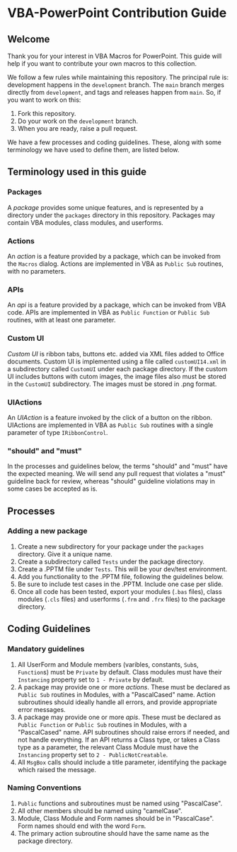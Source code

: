 # VBA-PowerPoint Contribution Guide

## Welcome

Thank you for your interest in VBA Macros for PowerPoint. This guide will help if you want to contribute your own macros to this collection.

We follow a few rules while maintaining this repository. The principal rule is: development happens in the `development` branch. The `main` branch merges directly from `development`, and tags and releases happen from `main`. So, if you want to work on this:

1. Fork this repository.
2. Do your work on the `development` branch.
3. When you are ready, raise a pull request.

We have a few processes and coding guidelines. These, along with some terminology we have used to define them, are listed below. 

## Terminology used in this guide

### Packages

A _package_ provides some unique features, and is represented by a directory under the `packages` directory in this repository. Packages may contain VBA modules, class modules, and userforms.

### Actions

An _action_ is a feature provided by a package, which can be invoked from the `Macros` dialog. Actions are implemented in VBA as `Public Sub` routines, with no parameters.

### APIs

An _api_ is a feature provided by a package, which can be invoked from VBA code. APIs are implemented in VBA as `Public Function` or `Public Sub` routines, with at least one parameter.

### Custom UI

_Custom UI_ is ribbon tabs, buttons etc. added via XML files added to Office documents. Custom UI is implemented using a file called `customUI14.xml` in a subdirectory called `CustomUI` under each package directory. If the custom UI includes buttons with cutom images, the image files also must be stored in the `CustomUI` subdirectory. The images must be stored in .png format.

### UIActions

An _UIAction_ is a feature invoked by the click of a button on the ribbon. UIActions are implemented in VBA as `Public Sub` routines with a single parameter of type `IRibbonControl`.

### "should" and "must"

In the processes and guidelines below, the terms "should" and "must" have the expected meaning. We will send any pull request that violates a "must" guideline back for review, whereas "should" guideline violations may in some cases be accepted as is.


## Processes

### Adding a new package

1. Create a new subdirectory for your package under the `packages` directory. Give it a unique name.
2. Create a subdirectory called `Tests` under the package directory.
3. Create a .PPTM file under `Tests`. This will be your dev/test environment.
4. Add you functionality to the .PPTM file, following the guidelines below.
5. Be sure to include test cases in the .PPTM. Include one case per slide.
6. Once all code has been tested, export your modules (`.bas` files), class modules (`.cls` files) and userforms (`.frm` and `.frx` files) to the package directory.

## Coding Guidelines

### Mandatory guidelines

1. All UserForm and Module members (varibles, constants, `Sub`s, `Function`s) must be `Private` by default. Class modules must have their `Instancing` property set to `1 - Private` by default.
2. A package may provide one or more _actions_. These must be declared as `Public Sub` routines in Modules, with a "PascalCased" name. Action subroutines should ideally handle all errors, and provide appropriate error messages.
3. A package may provide one or more _apis_. These must be declared as `Public Function` or `Public Sub` routines in Modules, with a "PascalCased" name. API subroutines should raise errors if needed, and not handle everything. If an API returns a Class type, or takes a Class type as a parameter, the relevant Class Module must have the `Instancing` property set to `2 - PublicNotCreatable`.
4. All `MsgBox` calls should include a title parameter, identifying the package which raised the message.

### Naming Conventions

1. `Public` functions and subroutines must be named using "PascalCase".
2. All other members should be named using "camelCase".
3. Module, Class Module and Form names should be in "PascalCase". Form names should end with the word `Form`.
4. The primary action subroutine should have the same name as the package directory.
